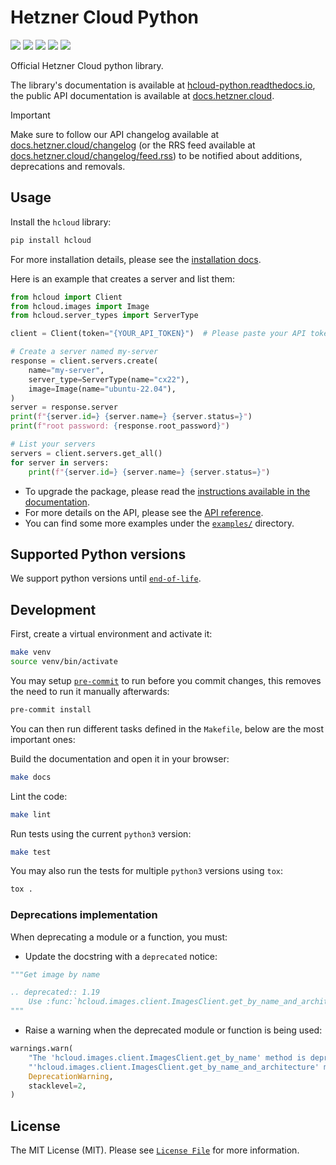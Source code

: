 # Hetzner Cloud Python

[![](https://github.com/hetznercloud/hcloud-python/actions/workflows/test.yml/badge.svg)](https://github.com/hetznercloud/hcloud-python/actions/workflows/test.yml)
[![](https://github.com/hetznercloud/hcloud-python/actions/workflows/lint.yml/badge.svg)](https://github.com/hetznercloud/hcloud-python/actions/workflows/lint.yml)
[![](https://codecov.io/github/hetznercloud/hcloud-python/graph/badge.svg?token=3YGRqB5t1L)](https://codecov.io/github/hetznercloud/hcloud-python/tree/main)
[![](https://readthedocs.org/projects/hcloud-python/badge/?version=latest)](https://hcloud-python.readthedocs.io)
[![](https://img.shields.io/pypi/pyversions/hcloud.svg)](https://pypi.org/project/hcloud/)

Official Hetzner Cloud python library.

The library's documentation is available at [hcloud-python.readthedocs.io](https://hcloud-python.readthedocs.io), the public API documentation is available at [docs.hetzner.cloud](https://docs.hetzner.cloud).

> [!IMPORTANT]
> Make sure to follow our API changelog available at
> [docs.hetzner.cloud/changelog](https://docs.hetzner.cloud/changelog) (or the RRS feed
> available at
> [docs.hetzner.cloud/changelog/feed.rss](https://docs.hetzner.cloud/changelog/feed.rss))
> to be notified about additions, deprecations and removals.

## Usage

Install the `hcloud` library:

```sh
pip install hcloud
```

For more installation details, please see the [installation docs](https://hcloud-python.readthedocs.io/en/stable/installation.html).

Here is an example that creates a server and list them:

```python
from hcloud import Client
from hcloud.images import Image
from hcloud.server_types import ServerType

client = Client(token="{YOUR_API_TOKEN}")  # Please paste your API token here

# Create a server named my-server
response = client.servers.create(
    name="my-server",
    server_type=ServerType(name="cx22"),
    image=Image(name="ubuntu-22.04"),
)
server = response.server
print(f"{server.id=} {server.name=} {server.status=}")
print(f"root password: {response.root_password}")

# List your servers
servers = client.servers.get_all()
for server in servers:
    print(f"{server.id=} {server.name=} {server.status=}")
```

- To upgrade the package, please read the [instructions available in the documentation](https://hcloud-python.readthedocs.io/en/stable/upgrading.html).
- For more details on the API, please see the [API reference](https://hcloud-python.readthedocs.io/en/stable/api.html).
- You can find some more examples under the [`examples/`](https://github.com/hetznercloud/hcloud-python/tree/main/examples) directory.

## Supported Python versions

We support python versions until [`end-of-life`](https://devguide.python.org/versions/#status-of-python-versions).

## Development

First, create a virtual environment and activate it:

```sh
make venv
source venv/bin/activate
```

You may setup [`pre-commit`](https://pre-commit.com/) to run before you commit changes, this removes the need to run it manually afterwards:

```sh
pre-commit install
```

You can then run different tasks defined in the `Makefile`, below are the most important ones:

Build the documentation and open it in your browser:

```sh
make docs
```

Lint the code:

```sh
make lint
```

Run tests using the current `python3` version:

```sh
make test
```

You may also run the tests for multiple `python3` versions using `tox`:

```sh
tox .
```

### Deprecations implementation

When deprecating a module or a function, you must:

- Update the docstring with a `deprecated` notice:

```py
"""Get image by name

.. deprecated:: 1.19
    Use :func:`hcloud.images.client.ImagesClient.get_by_name_and_architecture` instead.
"""
```

- Raise a warning when the deprecated module or function is being used:

```py
warnings.warn(
    "The 'hcloud.images.client.ImagesClient.get_by_name' method is deprecated, please use the "
    "'hcloud.images.client.ImagesClient.get_by_name_and_architecture' method instead.",
    DeprecationWarning,
    stacklevel=2,
)
```

## License

The MIT License (MIT). Please see [`License File`](https://github.com/hetznercloud/hcloud-python/blob/main/LICENSE) for more information.

